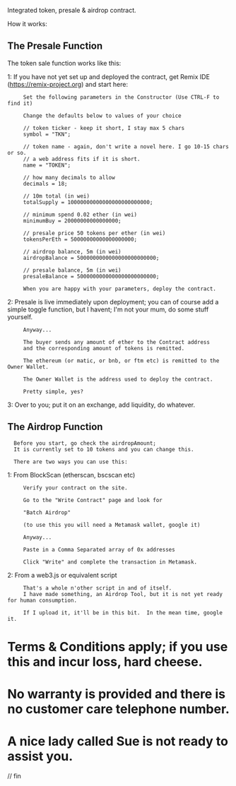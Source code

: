 Integrated token, presale & airdrop contract.

How it works:

   ## The Presale Function

   The token sale function works like this:

   1: If you have not yet set up and deployed the contract, 
         get Remix IDE (https://remix-project.org) and start here:
        
         Set the following parameters in the Constructor (Use CTRL-F to find it)
      
         Change the defaults below to values of your choice

         // token ticker - keep it short, I stay max 5 chars
         symbol = "TKN"; 

         // token name - again, don't write a novel here. I go 10-15 chars or so.
         // a web address fits if it is short.
         name = "TOKEN"; 

         // how many decimals to allow
         decimals = 18; 

         // 10m total (in wei)
         totalSupply = 10000000000000000000000000; 

         // minimum spend 0.02 ether (in wei)
         minimumBuy = 20000000000000000; 

         // presale price 50 tokens per ether (in wei)
         tokensPerEth = 50000000000000000000; 

         // airdrop balance, 5m (in wei)
         airdropBalance = 5000000000000000000000000; 

         // presale balance, 5m (in wei)
         presaleBalance = 5000000000000000000000000; 

         When you are happy with your parameters, deploy the contract.




   2: Presale is live immediately upon deployment; 
         you can of course add a simple toggle function, 
         but I havent; I'm not your mum, do some stuff yourself.

         Anyway...

         The buyer sends any amount of ether to the Contract address
         and the corresponding amount of tokens is remitted.
        
         The ethereum (or matic, or bnb, or ftm etc) is remitted to the Owner Wallet.
        
         The Owner Wallet is the address used to deploy the contract.

         Pretty simple, yes?




   3: Over to you; put it on an exchange, add liquidity, do whatever.



   ## The Airdrop Function
      Before you start, go check the airdropAmount; 
      It is currently set to 10 tokens and you can change this.

      There are two ways you can use this:

   1: From BlockScan (etherscan, bscscan etc)

         Verify your contract on the site.

         Go to the "Write Contract" page and look for

         "Batch Airdrop"

         (to use this you will need a Metamask wallet, google it)

         Anyway...

         Paste in a Comma Separated array of 0x addresses

         Click "Write" and complete the transaction in Metamask.




   2: From a web3.js or equivalent script
        
         That's a whole n'other script in and of itself. 
         I have made something, an Airdrop Tool, but it is not yet ready for human consumption.
          
         If I upload it, it'll be in this bit.  In the mean time, google it.
        


   # Terms & Conditions apply; if you use this and incur loss, hard cheese.  
   # No warranty is provided and there is no customer care telephone number.
   # A nice lady called Sue is not ready to assist you.
   
   // fin
